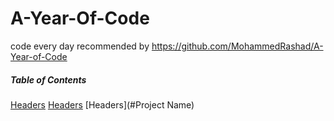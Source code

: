# A-Year-Of-Code
code every day recommended by https://github.com/MohammedRashad/A-Year-of-Code
##### Table of Contents  
[Headers](#Day)
[Headers](#Language)
[Headers](#Project Name)
